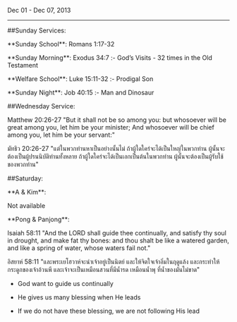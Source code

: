 Dec 01 - Dec 07, 2013

----

\#\#Sunday Services:

 \*\*Sunday School\*\*: Romans 1:17-32

 \*\*Sunday Morning\*\*: Exodus 34:7 :- God’s Visits - 32 times in the Old Testament

 \*\*Welfare School\*\*: Luke 15:11-32 :- Prodigal Son

 \*\*Sunday Night\*\*: Job 40:15 :- Man and Dinosaur

\#\#Wednesday Service: 

Matthew 20:26-27 "But it shall not be so among you: but whosoever will be great among you, let him be your minister; And whosoever will be chief among you, let him be your servant:"

มัทธิว 20:26-27 "แต่ในพวกท่านหาเป็นอย่างนั้นไม่ ถ้าผู้ใดใคร่จะได้เป็นใหญ่ในพวกท่าน ผู้นั้นจะต้องเป็นผู้ปรนนิบัติท่านทั้งหลาย ถ้าผู้ใดใคร่จะได้เป็นเอกเป็นต้นในพวกท่าน ผู้นั้นจะต้องเป็นผู้รับใช้ของพวกท่าน"

\#\#Saturday:

\*\*A & Kim\*\*: 

Not available 

\*\*Pong & Panjong\*\*: 

Isaiah 58:11 "And the LORD shall guide thee continually, and satisfy thy soul in drought, and make fat thy bones: and thou shalt be like a watered garden, and like a spring of water, whose waters fail not."

อิสยาห์ 58:11 "และพระเยโฮวาห์จะนำเจ้าอยู่เป็นนิตย์ และให้จิตใจเจ้าอิ่มในฤดูแล้ง และกระทำให้กระดูกของเจ้าอ้วนพี และเจ้าจะเป็นเหมือนสวนที่มีน้ำรด เหมือนน้ำพุ ที่น้ำของมันไม่ขาด"

- God want to guide us continually

- He gives us many blessing when He leads

- If we do not have these blessing, we are not following His lead